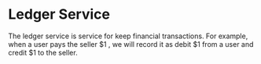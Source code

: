# Ledger Service
The ledger service is service for keep financial transactions. For example, when a user pays the seller $1 , we will record it as debit $1 from a user and credit $1 to the seller.